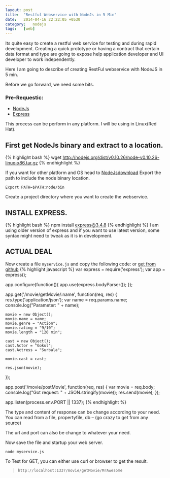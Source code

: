 ```yaml
---
layout: post
title:  "Restful Webservice with NodeJs in 5 Min"
date:   2014-04-16 22:22:05 +0530
category:	nodejs
tags:	[web]
---
```

Its quite easy to create a restful web service for testing and during rapid development. Creating a quick prototype or having a contract that certain data format and type are going to expose help application developer and UI developer to work independently.

Here I am going to describe of creating RestFul webservice with NodeJS in 5 min.

Before we go forward, we need some bits.

### Pre-Requestic:
* [NodeJs][NodeJs]
* [Express][Express]

This process can be perform in any platform. I will be using in Linux(Red Hat).

## First get NodeJs binary and extract to a location.
{% highlight bash %}
wget http://nodejs.org/dist/v0.10.26/node-v0.10.26-linux-x86.tar.gz
{% endhighlight %}

If you want for other platform and OS head to [NodeJsdownload][NodeJsdownload]
Export the path to include the node binary location.

`Export PATH=$PATH:node/bin`

Create a project directory where you want to create the webservice.

## INSTALL EXPRESS.
{% highlight bash %}
npm install express@3.4.8
{% endhighlight %}
I am using older version of express and if you want to use latest version, some syntax might need to tweak as it is in development.

## ACTUAL DEAL
Now create a file `myservice.js` and copy the following code: or [get from github](https://github.com/ningthoujam-lokhendro/dump/blob/master/NodeJs/Web%20service%20example/myservice.js)
{% highlight javascript %}
var express = require('express');
var app = express();

app.configure(function(){
	app.use(express.bodyParser());
});

app.get('/movie/getMovie/:name', function(req, res) {
	res.type('application/json');
	var name = req.params.name;
	console.log("Parameter: " + name);	

	movie = new Object();
	movie.name = name;
	movie.genre = "Action";
	movie.rating = "9/10";
	movie.length = "120 min";	

	cast = new Object();
	cast.Actor = "Gokul";
	cast.Actress = "Surbala";	

	movie.cast = cast;	

	res.json(movie);
});

app.post('/movie/postMovie', function(req, res) {
	var movie = req.body;
	console.log("Got request: " + JSON.stringify(movie));
	res.send(movie);
});

app.listen(process.env.PORT || 1337);
{% endhighlight %}

The type and content of response can be change according to your need. You can read from a file, propertyfile, db – (go crazy to get from any source)

The url and port can also be change to whatever your need.

Now save the file and startup your web server.

`node myservice.js`

To Test for GET, you can either use curl or browser to get the result.

>`http://localhost:1337/movie/getMovie/MrAwesome`

[NodeJs]: https://nodejs.org
[NodeJsdownload]: https://nodejs.org/en/download/
[Express]: http://expressjs.com/
